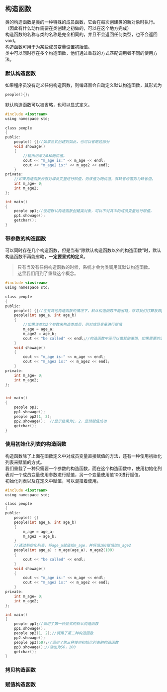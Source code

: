 ## 构造函数
类的构造函数是类的一种特殊的成员函数，它会在每次创建类的新对象时执行。（因此有什么动作需要在类创建之初做的，可以在这个地方完成）      
构造函数的名称与类的名称是完全相同的，并且不会返回任何类型，也不会返回void。    
构造函数可用于为某些成员变量设置初始值。    
类中可以同时存在多个构造函数，他们通过重载的方式匹配调用者不同的使用方法。   
### 默认构造函数
如果程序员没有定义任何构造函数，则编译器会自动定义默认构造函数，其形式为   
```c
people(){};   
```
默认构造函数可以被省略，也可以显式定义。      
```c
#include <iostream>   
using namespace std;  
   
class people   
{   
public:    
	people() {}//如果显式创建则如此，也可以省略这部分  
	void showage()   
	{    
		//输出结果为0和随机值。   
		cout << "m_age is:" << m_age << endl;  
		cout << "m_age2 is:" << m_age2 << endl;    
	}   
private:   
	//如果构造函数没有对成员变量进行赋值，则该值为随机值，有缺省设置则为缺省值。    
	int m_age= 0;   
	int m_age2;   
};   

int main()   
{   
	people pp1;//使用默认构造函数创建类对象，可以不对其中的成员变量进行赋值。       
	pp1.showage();   
	getchar();   
}  
```  
### 带参数的构造函数
可以同时存在几个构造函数，但是当有“除默认构造函数以外的构造函数”时，默认构造函数不再能省略，**一定要显式的定义**。   
> 只有当没有任何构造函数的时候，系统才会为类调用其默认构造函数。  
> 这里我们用到了重载这个概念。    
```c
#include <iostream>   
using namespace std;  
   
class people   
{   
public:   
	people() {}//在有其他构造函数的情况下，默认构造函数不能省略，除非我们打算放弃people pp1这样的创建类成员方式。      
	people(int age_a, int age_b)    
	{  
		//如果该类以2个参数来构造类成员，则对成员变量进行赋值   
		m_age = age_a;   
		m_age2 = age_b;    
		cout << "be called" << endl;//构造函数中还可以做其他事情，如果需要的话   
	}   
	void showage()   
	{    
		cout << "m_age is:" << m_age << endl;   
		cout << "m_age2 is:" << m_age2 << endl;    
	}   
private:   
	int m_age= 0;   
	int m_age2;  
};   


int main()  
{   
	people pp1;  
	pp1.showage();   
	people pp2(1, 2); 
	pp2.showage();	//显示结果为1，2，显然赋值成功     
	getchar();   
}   
```   
### 使用初始化列表的构造函数
构造函数除了上面在函数定义中对成员变量直接赋值的方法，还有一种使用初始化列表来赋值的方式。   
我们重载了一种只需要一个参数的构造函数，而在这个构造函数中，使用初始化列表对一个成员变量使用参数进行赋值，另一个变量使用值100进行赋值。     
初始化列表以及在定义中赋值，可以混搭着使用。   
```c
#include <iostream>   
using namespace std;  

class people   
{   
public:   
	people() {}    
	people(int age_a, int age_b)    
	{    
		m_age = age_a;   
		m_age2 = age_b;   
	}    
	//通过初始化列表，将age_a赋值给m_age，并将值100赋值给m_age2  
	people(int age_a) : m_age(age_a), m_age2(100)    
	{   
		cout << "be called" << endl;   
	}    
	void showage()  
	{    
		cout << "m_age is:" << m_age << endl;    
		cout << "m_age2 is:" << m_age2 << endl;    
	}   
private:    
	int m_age= 0;  
	int m_age2;     
};   

int main()   
{    
	people pp1;//调用了第一种显式的默认构造函数  
	pp1.showage();   
	people pp2(1, 2);//调用了第二种构造函数   
	pp2.showage();   
	people pp3(50);//调用了第三种使用初始化列表的构造函数  
	pp3.showage();//输出为50，100       
	getchar();   
}
```   
### 拷贝构造函数
### 赋值构造函数